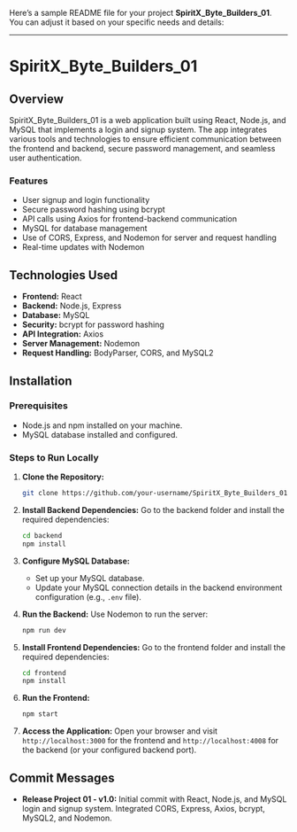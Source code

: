 Here’s a sample README file for your project **SpiritX_Byte_Builders_01**. You can adjust it based on your specific needs and details:

---

# SpiritX_Byte_Builders_01

## Overview
SpiritX_Byte_Builders_01 is a web application built using React, Node.js, and MySQL that implements a login and signup system. The app integrates various tools and technologies to ensure efficient communication between the frontend and backend, secure password management, and seamless user authentication.

### Features
- User signup and login functionality
- Secure password hashing using bcrypt
- API calls using Axios for frontend-backend communication
- MySQL for database management
- Use of CORS, Express, and Nodemon for server and request handling
- Real-time updates with Nodemon

## Technologies Used
- **Frontend:** React
- **Backend:** Node.js, Express
- **Database:** MySQL
- **Security:** bcrypt for password hashing
- **API Integration:** Axios
- **Server Management:** Nodemon
- **Request Handling:** BodyParser, CORS, and MySQL2

## Installation

### Prerequisites
- Node.js and npm installed on your machine.
- MySQL database installed and configured.

### Steps to Run Locally

1. **Clone the Repository:**
   ```bash
   git clone https://github.com/your-username/SpiritX_Byte_Builders_01.git
   ```

2. **Install Backend Dependencies:**
   Go to the backend folder and install the required dependencies:
   ```bash
   cd backend
   npm install
   ```

3. **Configure MySQL Database:**
   - Set up your MySQL database.
   - Update your MySQL connection details in the backend environment configuration (e.g., `.env` file).

4. **Run the Backend:**
   Use Nodemon to run the server:
   ```bash
   npm run dev
   ```

5. **Install Frontend Dependencies:**
   Go to the frontend folder and install the required dependencies:
   ```bash
   cd frontend
   npm install
   ```

6. **Run the Frontend:**
   ```bash
   npm start
   ```

7. **Access the Application:**
   Open your browser and visit `http://localhost:3000` for the frontend and `http://localhost:4008` for the backend (or your configured backend port).

## Commit Messages
- **Release Project 01 - v1.0:** Initial commit with React, Node.js, and MySQL login and signup system. Integrated CORS, Express, Axios, bcrypt, MySQL2, and Nodemon.
